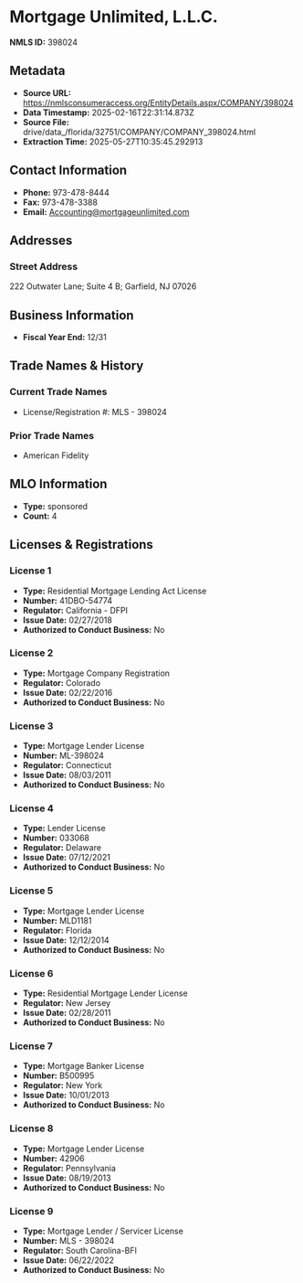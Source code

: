 # Mortgage Unlimited, L.L.C.

**NMLS ID:** 398024

## Metadata
- **Source URL:** https://nmlsconsumeraccess.org/EntityDetails.aspx/COMPANY/398024
- **Data Timestamp:** 2025-02-16T22:31:14.873Z
- **Source File:** drive/data_/florida/32751/COMPANY/COMPANY_398024.html
- **Extraction Time:** 2025-05-27T10:35:45.292913

## Contact Information
- **Phone:** 973-478-8444
- **Fax:** 973-478-3388
- **Email:** Accounting@mortgageunlimited.com

## Addresses
### Street Address
222 Outwater Lane; Suite 4 B; Garfield, NJ 07026

## Business Information
- **Fiscal Year End:** 12/31

## Trade Names & History
### Current Trade Names
- License/Registration #: MLS - 398024

### Prior Trade Names
- American Fidelity

## MLO Information
- **Type:** sponsored
- **Count:** 4

## Licenses & Registrations

### License 1
- **Type:** Residential Mortgage Lending Act License
- **Number:** 41DBO-54774
- **Regulator:** California - DFPI
- **Issue Date:** 02/27/2018
- **Authorized to Conduct Business:** No

### License 2
- **Type:** Mortgage Company Registration
- **Regulator:** Colorado
- **Issue Date:** 02/22/2016
- **Authorized to Conduct Business:** No

### License 3
- **Type:** Mortgage Lender License
- **Number:** ML-398024
- **Regulator:** Connecticut
- **Issue Date:** 08/03/2011
- **Authorized to Conduct Business:** No

### License 4
- **Type:** Lender License
- **Number:** 033068
- **Regulator:** Delaware
- **Issue Date:** 07/12/2021
- **Authorized to Conduct Business:** No

### License 5
- **Type:** Mortgage Lender License
- **Number:** MLD1181
- **Regulator:** Florida
- **Issue Date:** 12/12/2014
- **Authorized to Conduct Business:** No

### License 6
- **Type:** Residential Mortgage Lender License
- **Regulator:** New Jersey
- **Issue Date:** 02/28/2011
- **Authorized to Conduct Business:** No

### License 7
- **Type:** Mortgage Banker License
- **Number:** B500995
- **Regulator:** New York
- **Issue Date:** 10/01/2013
- **Authorized to Conduct Business:** No

### License 8
- **Type:** Mortgage Lender License
- **Number:** 42906
- **Regulator:** Pennsylvania
- **Issue Date:** 08/19/2013
- **Authorized to Conduct Business:** No

### License 9
- **Type:** Mortgage Lender / Servicer License
- **Number:** MLS - 398024
- **Regulator:** South Carolina-BFI
- **Issue Date:** 06/22/2022
- **Authorized to Conduct Business:** No
